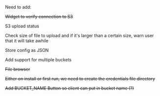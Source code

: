 Need to add:

~~Widget to verify connection to S3~~

S3 upload status

Check size of file to upload and if it's larger than a certain size, warn user that it will take awhile

Store config as JSON

Add support for multiple buckets

~~File browser~~

~~Either on install or first run, we need to create the credentials file directory~~

~~Add BUCKET_NAME Button so client can put in bucket name (?)~~

